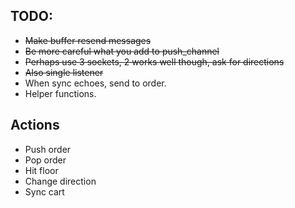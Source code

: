 ## TODO:
* ~~Make buffer resend messages~~
* ~~Be more careful what you add to push_channel~~
* ~~Perhaps use 3 sockets, 2 works well though, ask for directions~~
* ~~Also single listener~~
* When sync echoes, send to order.
* Helper functions.

## Actions
* Push order
* Pop order
* Hit floor
* Change direction
* Sync cart
